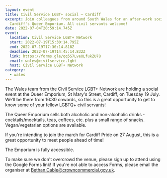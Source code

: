 ```yaml
---
layout: event
title: Civil Service LGBT+ social – Cardiff
excerpt: Join colleagues from around South Wales for an after-work social at
  Cardiff's Queer Emporium. All civil servants welcome!
date: 2022-07-04T20:59:14.745Z
event:
  location: Civil Service LGBT+ Network
  start: 2022-07-19T15:30:14.795Z
  end: 2022-07-19T17:30:14.818Z
  deadline: 2022-07-19T14:45:14.832Z
  link: https://forms.gle/qq5S7LveULfukZU78
  email: wales@civilservice.lgbt
  host: Civil Service LGBT+ Network
category:
  - wales
---
```

The Wales team from the Civil Service LGBT+ Network are holding a social event at the Queer Emporium, St Mary's Street, Cardiff, on Tuesday 19 July. We'll be there from 16:30 onwards, so this is a great opportunity to get to know some of your fellow LGBTQ+ civil servants!

The Queer Emporium sells both alcoholic and non-alcoholic drinks - cocktails/mocktails, teas, coffees, etc. plus a small range of snacks. Vegan/vegetarian options are available.

If you're intending to join the march for Cardiff Pride on 27 August, this is a great opportunity to meet people ahead of time!

The Emporium is fully accessible.

To make sure we don't overcrowd the venue, please sign up to attend using the Google Forms link! If you're not able to access Forms, please email the organiser at <Bethan.Cable@crowncommercial.gov.uk>.